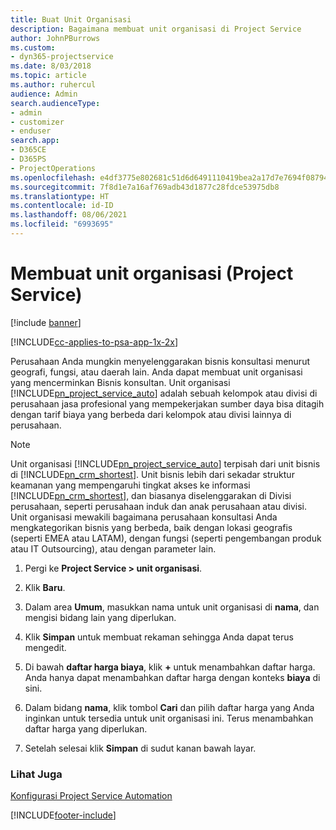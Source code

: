 ```yaml
---
title: Buat Unit Organisasi
description: Bagaimana membuat unit organisasi di Project Service
author: JohnPBurrows
ms.custom:
- dyn365-projectservice
ms.date: 8/03/2018
ms.topic: article
ms.author: ruhercul
audience: Admin
search.audienceType:
- admin
- customizer
- enduser
search.app:
- D365CE
- D365PS
- ProjectOperations
ms.openlocfilehash: e4df3775e802681c51d6d6491110419bea2a17d7e7694f0879417800b5a6db37
ms.sourcegitcommit: 7f8d1e7a16af769adb43d1877c28fdce53975db8
ms.translationtype: HT
ms.contentlocale: id-ID
ms.lasthandoff: 08/06/2021
ms.locfileid: "6993695"
---
```

# <a name="create-organizational-units-project-service"></a>Membuat unit organisasi (Project Service)

[!include [banner](../includes/psa-now-project-operations.md)]

[!INCLUDE[cc-applies-to-psa-app-1x-2x](../includes/cc-applies-to-psa-app-1x-2x.md)]

Perusahaan Anda mungkin menyelenggarakan bisnis konsultasi menurut geografi, fungsi, atau daerah lain. Anda dapat membuat unit organisasi yang mencerminkan Bisnis konsultan. Unit organisasi [!INCLUDE[pn_project_service_auto](../includes/pn-project-service-auto.md)] adalah sebuah kelompok atau divisi di perusahaan jasa profesional yang mempekerjakan sumber daya bisa ditagih dengan tarif biaya yang berbeda dari kelompok atau divisi lainnya di perusahaan.  
  
> [!NOTE]
>  Unit organisasi [!INCLUDE[pn_project_service_auto](../includes/pn-project-service-auto.md)] terpisah dari unit bisnis di [!INCLUDE[pn_crm_shortest](../includes/pn-crm-shortest.md)]. Unit bisnis lebih dari sekadar struktur keamanan yang mempengaruhi tingkat akses ke informasi [!INCLUDE[pn_crm_shortest](../includes/pn-crm-shortest.md)], dan biasanya diselenggarakan di Divisi perusahaan, seperti perusahaan induk dan anak perusahaan atau divisi. Unit organisasi mewakili bagaimana perusahaan konsultasi Anda mengkategorikan bisnis yang berbeda, baik dengan lokasi geografis (seperti EMEA atau LATAM), dengan fungsi (seperti pengembangan produk atau IT Outsourcing), atau dengan parameter lain.  
  
1.  Pergi ke **Project Service > unit organisasi**.  
  
2.  Klik **Baru**.  
  
3.  Dalam area **Umum**, masukkan nama untuk unit organisasi di **nama**, dan mengisi bidang lain yang diperlukan.  
  
4.  Klik **Simpan** untuk membuat rekaman sehingga Anda dapat terus mengedit.  
  
5.  Di bawah **daftar harga biaya**, klik **+** untuk menambahkan daftar harga. Anda hanya dapat menambahkan daftar harga dengan konteks **biaya** di sini.  
  
6.  Dalam bidang **nama**, klik tombol **Cari** dan pilih daftar harga yang Anda inginkan untuk tersedia untuk unit organisasi ini. Terus menambahkan daftar harga yang diperlukan.  
  
7.  Setelah selesai klik **Simpan** di sudut kanan bawah layar.  
  
### <a name="see-also"></a>Lihat Juga  
 [Konfigurasi Project Service Automation](../psa/configure.md)


[!INCLUDE[footer-include](../includes/footer-banner.md)]